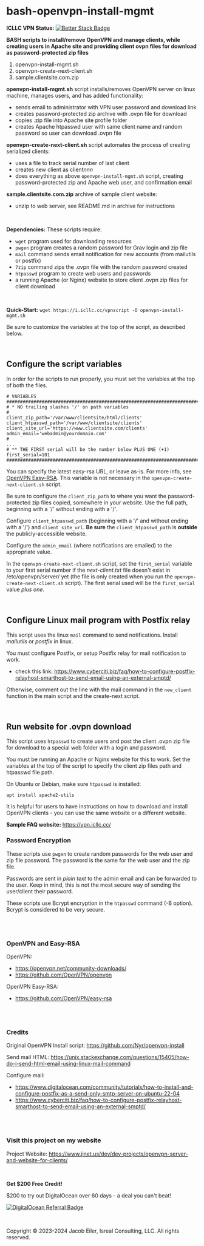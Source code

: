 # bash-openvpn-install-mgmt
**ICLLC VPN Status:** [![Better Stack Badge](https://uptime.betterstack.com/status-badges/v1/monitor/1khhf.svg)](https://status.icllc.cc)

**BASH scripts to install/remove OpenVPN and manage clients, while creating users in Apache site and providing client ovpn files for download as password-protected zip files**

1. openvpn-install-mgmt.sh
2. openvpn-create-next-client.sh
3. sample.clientsite.com.zip

**openvpn-install-mgmt.sh** script installs/removes OpenVPN server on linux machine, manages users, and has added functionality:
- sends email to administrator with VPN user password and download link
- creates password-protected zip archive with .ovpn file for download
- copies .zip file into Apache site profile folder
- creates Apache htpasswd user with same client name and random password so user can download .ovpn file

**openvpn-create-next-client.sh** script automates the process of creating serialized clients:
- uses a file to track serial number of last client
- creates new client as client<i>nnn</i>
- does everything as above ```openvpn-install-mgmt.sh``` script, creating password-protected zip and Apache web user, and confirmation email

**sample.clientsite.com.zip** archive of sample client website:
- unzip to web server, see README.md in archive for instructions

<br />

**Dependencies:** These scripts require:
  - ```wget``` program used for downloading resources
  - ```pwgen``` program creates a random password for Grav login and zip file
  - ```mail``` command sends email notification for new accounts (from mailutils or postfix)
  - ```7zip``` command zips the .ovpn file with the random password created
  - ```htpasswd``` program to create web users and passwords
  - a running Apache (or Nginx) website to store client .ovpn zip files for client download

<br />

**Quick-Start:** ```wget https://i.icllc.cc/vpnscript -O openvpn-install-mgmt.sh```

Be sure to customize the variables at the top of the script, as described below.

<br />

## Configure the script variables
In order for the scripts to run properly, you must set the variables at the top of both the files.

```
# VARIABLES ###################################################################################
# * NO trailing slashes '/' on path variables
#
client_zip_path='/var/www/clientsite/html/clients'
client_htpasswd_path='/var/www/clientsite/clients'
client_site_url='https://www.clientsite.com/clients'
admin_email='webadmin@yourdomain.com'
#
...
# ** THE FIRST serial will be the number below PLUS ONE (+1)
first_serial=101
###############################################################################################
```
You can specify the latest easy-rsa URL, or leave as-is.  For more info, see [OpenVPN Easy-RSA](#easy-rsa).  This variable is not necessary in the ```openvpn-create-next-client.sh``` script.

Be sure to configure the ```client_zip_path``` to where you want the password-protected zip files copied, somewhere in your website.  Use the full path, beginning with a '/' without ending with a '/'.  

Configure ```client_htpasswd_path``` (beginning with a '/' and without ending with a '/') and ```client_site_url```.  **Be sure** the ```client_htpasswd_path``` is **outside** the publicly-accessible website.

Configure the ```admin_email``` (where notifications are emailed) to the appropriate value.  

In the ```openvpn-create-next-client.sh``` script, set the ```first_serial``` variable to your first serial number if the <i>next-client.txt</i> file doesn't exist in /etc/openvpn/server/ yet (the file is only created when you run the ```openvpn-create-next-client.sh``` script).  The first serial used will be the ```first_serial``` value <em>plus one</em>.

<br/>

## Configure Linux mail program with Postfix relay
This script uses the linux ```mail``` command to send notifications.  Install <i>mailutils</i> or <i>postfix</i> in linux.

You must configure Postfix, or setup Postfix relay for mail notification to work.
- check this link: https://www.cyberciti.biz/faq/how-to-configure-postfix-relayhost-smarthost-to-send-email-using-an-external-smptd/

Otherwise, comment out the line with the mail command in the ```new_client``` function in the main script and the create-next script.

<br />

## Run website for .ovpn download
This script uses ```htpasswd``` to create users and post the client .ovpn zip file for download to a special web folder with a login and password.

You must be running an Apache or Nginx website for this to work.  Set the variables at the top of the script to specify the client zip files path and htpasswd file path.

On Ubuntu or Debian, make sure ```htpasswd``` is installed:
```
apt install apache2-utils
```

It is helpful for users to have instructions on how to download and install OpenVPN clients - you can use the same website or a different website.

**Sample FAQ website:** https://vpn.icllc.cc/

### Password Encryption
These scripts use ```pwgen``` to create random passwords for the web user and zip file password.  The password is the same for the web user and the zip file.

Passwords are sent in <em>plain text</em> to the admin email and can be forwarded to the user.  Keep in mind, this is not the most secure way of sending the user/client their password.

These scripts use Bcrypt encryption in the ```htpasswd``` command (-B option).  Bcrypt is considered to be very secure.

<br /><br />

### OpenVPN and Easy-RSA
OpenVPN: 
- https://openvpn.net/community-downloads/
- https://github.com/OpenVPN/openvpn

<a id="easy-rsa"></a>OpenVPN Easy-RSA:
- https://github.com/OpenVPN/easy-rsa

<br /><br />

### Credits

Original OpenVPN Install script: https://github.com/Nyr/openvpn-install

Send mail HTML: https://unix.stackexchange.com/questions/15405/how-do-i-send-html-email-using-linux-mail-command

Configure mail: 
- https://www.digitalocean.com/community/tutorials/how-to-install-and-configure-postfix-as-a-send-only-smtp-server-on-ubuntu-22-04
- https://www.cyberciti.biz/faq/how-to-configure-postfix-relayhost-smarthost-to-send-email-using-an-external-smptd/

<br/><br />

 ### Visit this project on my website
 Project Website: https://www.jinet.us/dev/dev-projects/openvpn-server-and-website-for-clients/

 <br />
 
**Get $200 Free Credit!**

$200 to try out DigitalOcean over 60 days - a deal you can't beat!

<a href="https://www.digitalocean.com/?refcode=7774aa9a2bfa&utm_campaign=Referral_Invite&utm_medium=Referral_Program&utm_source=badge" target="_blank" rel="noopener"><img src="https://web-platforms.sfo2.cdn.digitaloceanspaces.com/WWW/Badge%203.svg" alt="DigitalOcean Referral Badge" /></a>

<br />
 

 Copyright &copy; 2023-2024 Jacob Eiler, Isreal Consulting, LLC.  All rights reserved.


